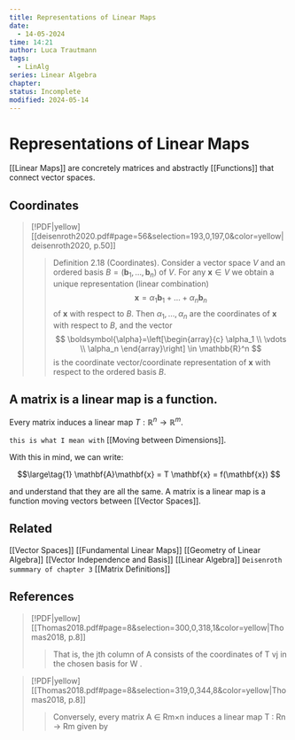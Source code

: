 ```yaml
---
title: Representations of Linear Maps
date:
  - 14-05-2024
time: 14:21
author: Luca Trautmann
tags:
  - LinAlg
series: Linear Algebra
chapter: 
status: Incomplete
modified: 2024-05-14
---
```

# Representations of Linear Maps
[[Linear Maps]] are concretely matrices and abstractly [[Functions]] that connect vector spaces. 

## Coordinates

> [!PDF|yellow] [[deisenroth2020.pdf#page=56&selection=193,0,197,0&color=yellow|deisenroth2020, p.50]]
> > Definition 2.18 (Coordinates). Consider a vector space $V$ and an ordered basis $B=\left(\boldsymbol{b}_1, \ldots, \boldsymbol{b}_n\right)$ of $V$. For any $\boldsymbol{x} \in V$ we obtain a unique representation (linear combination)
> $$
> \boldsymbol{x}=\alpha_1 \boldsymbol{b}_1+\ldots+\alpha_n \boldsymbol{b}_n
> $$
> of $\boldsymbol{x}$ with respect to $B$. Then $\alpha_1, \ldots, \alpha_n$ are the coordinates of $\boldsymbol{x}$ with respect to $B$, and the vector
> $$
> \boldsymbol{\alpha}=\left[\begin{array}{c}
> \alpha_1 \\
> \vdots \\
> \alpha_n
> \end{array}\right] \in \mathbb{R}^n
> $$
> is the coordinate vector/coordinate representation of $\boldsymbol{x}$ with respect to the ordered basis $B$.

> 
## A matrix is a linear map is a function. 
Every matrix induces a linear map $T:\mathbb{R}^n \rightarrow \mathbb{R}^m$. 

`this is what I mean with` [[Moving between Dimensions]]. 

With this in mind, we can write: 

$$\large\tag{1}
\mathbf{A}\mathbf{x} = T \mathbf{x} = f(\mathbf{x})
$$

and understand that they are all the same. A matrix is a linear map is a function moving vectors between [[Vector Spaces]].



## Related
[[Vector Spaces]]
[[Fundamental Linear Maps]] 
[[Geometry of Linear Algebra]]
[[Vector Independence and Basis]]
[[Linear Algebra]] `Deisenroth summmary of chapter 3`
[[Matrix Definitions]]




## References

> [!PDF|yellow] [[Thomas2018.pdf#page=8&selection=300,0,318,1&color=yellow|Thomas2018, p.8]]
> > That is, the jth column of A consists of the coordinates of T vj in the chosen basis for W .
> 
> 

> [!PDF|yellow] [[Thomas2018.pdf#page=8&selection=319,0,344,8&color=yellow|Thomas2018, p.8]]
> > Conversely, every matrix A ∈ Rm×n induces a linear map T : Rn → Rm given by

